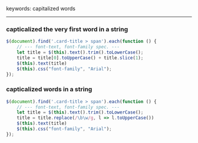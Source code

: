 keywords: capitalized words

---
### capticalized the very first word in a string
```javascript
$(document).find('.card-title > span').each(function () {
	// --- font-text, font-family spec. ---
	let title = $(this).text().trim().toLowerCase();
	title = title[0].toUpperCase() + title.slice(1);
	$(this).text(title)
	$(this).css("font-family", "Arial");
});
```

### capticalized words in a string
```javascript
$(document).find('.card-title > span').each(function () {
	// --- font-text, font-family spec. ---
	let title = $(this).text().trim().toLowerCase();
	title = title.replace(/\b\w/g, l => l.toUpperCase())
	$(this).text(title)
	$(this).css("font-family", "Arial");
});
```
